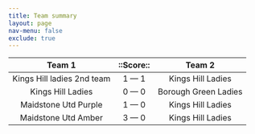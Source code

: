 ```yaml
---
title: Team summary
layout: page
nav-menu: false
exclude: true
---
```




|           Team 1           |  ::Score::  |        Team 2        |
|:--------------------------:|:-----------:|:--------------------:|
| Kings Hill ladies 2nd team | 1 &mdash; 1 |  Kings Hill Ladies   |
|     Kings Hill Ladies      | 0 &mdash; 0 | Borough Green Ladies |
|    Maidstone Utd Purple    | 1 &mdash; 0 |  Kings Hill Ladies   |
|    Maidstone Utd Amber     | 3 &mdash; 0 |  Kings Hill Ladies   |

 <br /><br /><br />